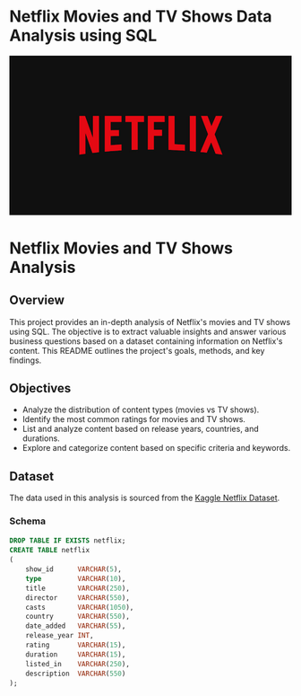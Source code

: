 # Netflix Movies and TV Shows Data Analysis using SQL

![Netflix Logo](https://github.com/amypham05/netflix_sql_project/blob/main/netflix_logo.jpg)

# Netflix Movies and TV Shows Analysis

## Overview

This project provides an in-depth analysis of Netflix's movies and TV shows using SQL. The objective is to extract valuable insights and answer various business questions based on a dataset containing information on Netflix's content. This README outlines the project's goals, methods, and key findings.

## Objectives

- Analyze the distribution of content types (movies vs TV shows).
- Identify the most common ratings for movies and TV shows.
- List and analyze content based on release years, countries, and durations.
- Explore and categorize content based on specific criteria and keywords.

## Dataset

The data used in this analysis is sourced from the [Kaggle Netflix Dataset](https://www.kaggle.com/datasets/rounakbanik/netflix-shows).

### Schema

```sql
DROP TABLE IF EXISTS netflix;
CREATE TABLE netflix
(
    show_id      VARCHAR(5),
    type         VARCHAR(10),
    title        VARCHAR(250),
    director     VARCHAR(550),
    casts        VARCHAR(1050),
    country      VARCHAR(550),
    date_added   VARCHAR(55),
    release_year INT,
    rating       VARCHAR(15),
    duration     VARCHAR(15),
    listed_in    VARCHAR(250),
    description  VARCHAR(550)
);
